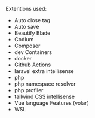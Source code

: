 Extentions used:
- Auto close tag
- Auto save
- Beautify Blade
- Codium
- Composer
- dev Containers
- docker
- Github Actions
- laravel extra intellisense
- php
- php namespace resolver
- php profiler
- tailwind CSS intellisense
- Vue language Features (volar)
- WSL